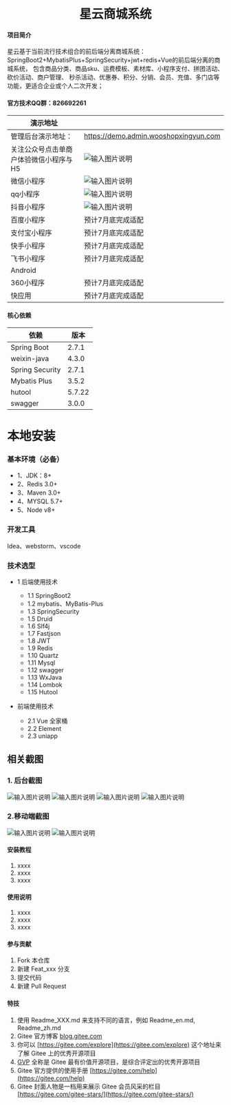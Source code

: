 <h1 style="text-align: center">星云商城系统</h1>

#### 项目简介
星云基于当前流行技术组合的前后端分离商城系统： SpringBoot2+MybatisPlus+SpringSecurity+jwt+redis+Vue的前后端分离的商城系统， 包含商品分类、商品sku、运费模板、素材库、小程序支付、拼团活动、砍价活动、商户管理、 秒杀活动、优惠券、积分、分销、会员、充值、多门店等功能，更适合企业或个人二次开发；

#### 官方技术QQ群：826692261
|  演示地址 |   |
|---|---|
| 管理后台演示地址：    |  https://demo.admin.wooshopxingyun.com |
| 关注公众号点击单商户体验微信小程序与H5  | ![输入图片说明](https://images.gitee.com/uploads/images/2022/0716/181533_d9daa086_11349112.jpeg "qrcode_for_gh_34624ccb5486_258.jpg")  |
|  微信小程序 |  ![输入图片说明](gh_99c8025b8c5b_258%20(1).jpg) |
|  qq小程序 |  ![输入图片说明](qq%E5%B0%8F%E7%A8%8B%E5%BA%8F.png) |
|  抖音小程序 | ![输入图片说明](zijietiaodon.png)  |
| 百度小程序  | 预计7月底完成适配  |
|  支付宝小程序 | 预计7月底完成适配  |
|  快手小程序 |  预计7月底完成适配 |
|  飞书小程序 | 预计7月底完成适配  |
| Android  |   |
| 360小程序  | 预计7月底完成适配  |
| 快应用  | 预计7月底完成适配  |


#### 核心依赖

| 依赖              | 版本     |
|-----------------|--------|
| Spring Boot     | 2.7.1  |
| weixin-java     | 4.3.0  |
| Spring Security | 2.7.1  |
| Mybatis Plus    | 3.5.2  |
| hutool          | 5.7.22 |
| swagger         | 3.0.0  |

# 本地安装
### 基本环境（必备）
- 1、JDK：8+
- 2、Redis 3.0+
- 3、Maven 3.0+
- 4、MYSQL 5.7+
- 5、Node v8+
### 开发工具
Idea、webstorm、vscode

### 技术选型
* 1 后端使用技术
    * 1.1 SpringBoot2
    * 1.2 mybatis、MyBatis-Plus
    * 1.3 SpringSecurity
    * 1.5 Druid
    * 1.6 Slf4j
    * 1.7 Fastjson
    * 1.8 JWT
    * 1.9 Redis
    * 1.10 Quartz
    * 1.11 Mysql
    * 1.12 swagger
    * 1.13 WxJava
    * 1.14 Lombok
    * 1.15 Hutool
        
* 前端使用技术
    * 2.1 Vue 全家桶
    * 2.2 Element
    * 2.3 uniapp


## 相关截图

### 1. 后台截图
![输入图片说明](%E5%BE%AE%E4%BF%A1%E6%88%AA%E5%9B%BE_20220716205731.png)
![输入图片说明](%E5%BE%AE%E4%BF%A1%E6%88%AA%E5%9B%BE_20220716205758.png)
![输入图片说明](%E5%BE%AE%E4%BF%A1%E6%88%AA%E5%9B%BE_20220716205812.png)
![输入图片说明](%E5%BE%AE%E4%BF%A1%E6%88%AA%E5%9B%BE_20220716205828.png)
### 2.移动端截图
![输入图片说明](%E6%9C%AA%E6%A0%87%E9%A2%98-1.png)
![输入图片说明](%E6%9C%AA%E6%A0%87%E9%A2%98-2.png)

#### 安装教程

1.  xxxx
2.  xxxx
3.  xxxx

#### 使用说明

1.  xxxx
2.  xxxx
3.  xxxx

#### 参与贡献

1.  Fork 本仓库
2.  新建 Feat_xxx 分支
3.  提交代码
4.  新建 Pull Request


#### 特技

1.  使用 Readme\_XXX.md 来支持不同的语言，例如 Readme\_en.md, Readme\_zh.md
2.  Gitee 官方博客 [blog.gitee.com](https://blog.gitee.com)
3.  你可以 [https://gitee.com/explore](https://gitee.com/explore) 这个地址来了解 Gitee 上的优秀开源项目
4.  [GVP](https://gitee.com/gvp) 全称是 Gitee 最有价值开源项目，是综合评定出的优秀开源项目
5.  Gitee 官方提供的使用手册 [https://gitee.com/help](https://gitee.com/help)
6.  Gitee 封面人物是一档用来展示 Gitee 会员风采的栏目 [https://gitee.com/gitee-stars/](https://gitee.com/gitee-stars/)
